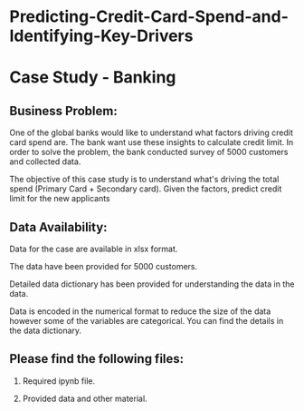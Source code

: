 # Predicting-Credit-Card-Spend-and-Identifying-Key-Drivers
# Case Study - Banking

## Business Problem:

One of the global banks would like to understand what factors driving credit card spend are. The bank want use these insights to calculate credit limit. In order to solve the problem, the bank conducted survey of 5000 customers and collected data.

The objective of this case study is to understand what's driving the total spend (Primary Card + Secondary card). Given the factors, predict credit limit for the new applicants

## Data Availability:

Data for the case are available in xlsx format.

The data have been provided for 5000 customers.

Detailed data dictionary has been provided for understanding the data in the data.

Data is encoded in the numerical format to reduce the size of the data however some of the variables are categorical. You can find the details in the data dictionary.

## Please find the following files:

1. Required ipynb file.

2. Provided data and other material.

